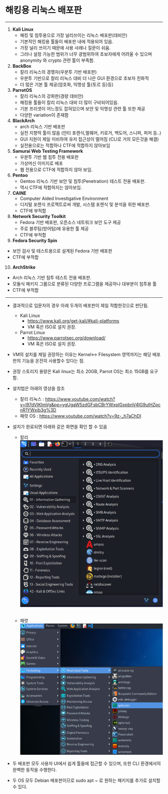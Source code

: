 # 해킹용 리눅스 배포판
----------------

1. **Kali Linux**
   - 해킹 및 침투용으로 가장 널리쓰이는 리눅스 배포판(데비안)
   - 기본적인 해킹용 툴들이 배포판 내에 적용되어 있음.
   - 가장 널리 쓰이기 때문에 사용 사례나 질문이 쉬움.
   - 그러나 설정 가능한 범위가 너무 광범위하여 초보자에게 어려울 수 있으며 anonymity 와  crypto 관련 툴이 부족함.
2. **BackBox**
   - 칼리 리눅스의 경쟁자(우분투 기반 배포판)
   - 우분투 기반으로 칼리 리눅스 대비 더 나은 GUI 환경으로 초보자 친화적
   - 더 많은 기본 툴 제공(암호화, 익명성 툴{토르 등}등)
3. **ParrotOS**
   - 칼리 리눅스의 강화판(경량 데비안)
   - 해킹용 툴들이 칼리 리눅스 대비 더 많이 구비되어있음.
   - 기본 프리셋이 어느정도 잡혀있으며 보안 및 익명성 관련 툴 또한 제공
   - 다양한 variation이 존재함
4. **BlackArch**
   - arch 리눅스 기반 배포판
   - 실전 지향적 툴이 많음 (안티 포렌식,멀웨어, 키로거, 백도어, 스니퍼, 퍼저 등..)
   - GUI 지원이 제일 미비하여 유저 접근성이 떨어짐 (CLI로 거의 모든것을 해결)
   - 실전용으로는 적합하나 CTF에 적합하지 않아보임
5. **Samurai Web Testing Framework**
   - 우분투 기반 웹 침투 전용 배포판
   - 가상머신 이미지로 배포
   - 웹 전용으로 CTF에 적합하지 않아 보임.
6. **Pentoo**
   - Gentoo 리눅스 기반 보안 및 침투(Penetration) 테스트 전용 배포판.
   - 역시 CTF에 적합하지는 않아보임.
7. **CAINE**
   - Computer Aided Investigative Environment
   - 디지털 포렌식 프로젝트로써 개발, 시스템 포렌식 및 분석을 위한 배포판.
   - CTF에 부적합
8. **Network Security Toolkit**
   - Fedora 기반 배포판, 오픈소스 네트워크 보안 도구 제공
   - 주로 블루팀(방어팀)에 유용한 툴 제공
   - CTF에 부적합
9.  **Fedora Security Spin**
   - 보안 검사 및 테스트용으로 설계된 Fedora 기반 배포판
   - CTF에 부적합
10. **ArchStrike**
   - Arch 리눅스 기반 침투 테스트 전용 배포판.
   - 모듈식 패키지 그룹으로 분류된 다양한 프로그램을 제공하나 대부분이 침투용 툴
   - CTF에 부적합

----------------
- 결과적으로 입문자의 경우 아래 두개의 배포판이 제일 적합한것으로 판단됨.
  - Kali Linux
    - https://www.kali.org/get-kali/#kali-platforms
    - VM 혹은 ISO로 설치 권장.
  - Parrot Linux
    - https://www.parrotsec.org/download/
    - VM 혹은 ISO로 설치 권장.

- VM의 설치를 제일 권장하는 이유는 Kernel<-> Filesystem 영역까지는 해당 배포판의 기능을 온전히 사용할수 있다는 점.
- 권장 스토리지 용량은 Kali linux는 최소 20GB, Parrot OS는 최소 15GB를 요구함.
- 설치법은 아래의 영상을 참조
  - 칼리 리눅스 : https://www.youtube.com/watch?v=l97dVIKlmVg&pp=ygUgaW5zdGFsbCBrYWxpIGxpbnV4IG9uIHZpcnR1YWxib3g%3D
  - 패럿 OS : https://www.youtube.com/watch?v=9z-_h7aChDI

- 설치가 완료되면 아래와 같은 화면을 확인 할 수 있음
  - 칼리
  ![칼리](Image/Kali.png)
  ##
  - 패럿
  ![패럿](Image/Parrot.png)

- 두 배포판 모두 사용자 UI에서 쉽게 툴들에 접근할 수 있으며, 또한 CLI 환경에서의 완벽한 동작을 수행한다. 
- 두 OS 모두 Debian 배포판이므로 sudo apt ~ 로 원하는 패키지를 추가로 설치할 수 있다.